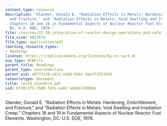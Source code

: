 ```yaml
---
content_type: resource
description: 'Olander, Donald E. "Radiation Effects in Metals: Hardening, Embrittlement,
  and Fracture," and "Radiation Effects in Metals: Void Swelling and Irradiation Creep."
  Chapters 18 and 19 in Fundamental Aspects of Nuclear Reactor Fuel Elements. Washington,
  DC: U.S. DOE, 1976.'
file: /courses/22-39-integration-of-reactor-design-operations-and-safety-fall-2006/bfd8c1f17b80fd7eea61ab66674db94a_lec20_olander4.pdf
file_size: 5023678
file_type: application/pdf
learning_resource_types:
- Readings
license: https://creativecommons.org/licenses/by-nc-sa/4.0/
ocw_type: OCWFile
parent_title: Readings
parent_type: CourseSection
parent_uid: e977312d-c612-e36d-626c-4daf73351019
resourcetype: Document
title: lec20_olander4.pdf
uid: bfd8c1f1-7b80-fd7e-ea61-ab66674db94a
---
```

Olander, Donald E. "Radiation Effects in Metals: Hardening, Embrittlement, and Fracture," and "Radiation Effects in Metals: Void Swelling and Irradiation Creep." Chapters 18 and 19 in Fundamental Aspects of Nuclear Reactor Fuel Elements. Washington, DC: U.S. DOE, 1976.
